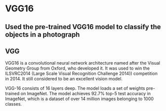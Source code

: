 # VGG16
## Used the pre-trained VGG16 model to classify the objects in a photograph
## VGG
VGG16 is a convolutional neural network architecture named after the Visual Geometry Group from Oxford, who developed it. It was used to win the ILSVRC2014 (Large Scale Visual Recognition Challenge 2014)) competition in 2014. It still considered to be an excellent vision model.

VGG-16 consists of 16 layers deep. The model loads a set of weights pre-trained on ImageNet. The model achieves 92.7% top-5 test accuracy in ImageNet, which is a dataset of over 14 million images belonging to 1000 classes.
